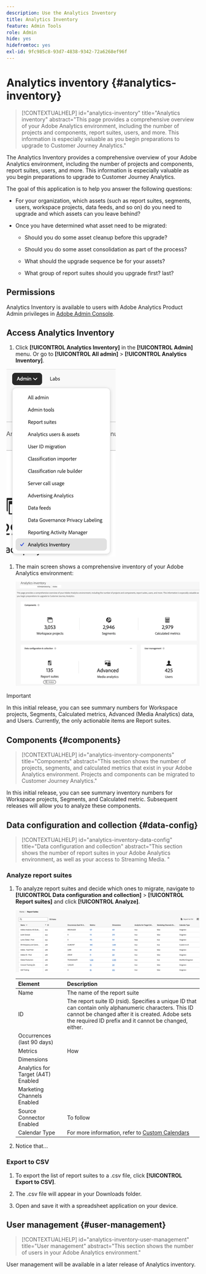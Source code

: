 ```yaml
---
description: Use the Analytics Inventory
title: Analytics Inventory
feature: Admin Tools
role: Admin
hide: yes
hidefromtoc: yes
exl-id: 9fc985c8-93d7-4838-9342-72a6268ef96f
---
```

# Analytics inventory {#analytics-inventory}

<!-- markdownlint-disable MD034 -->

>[!CONTEXTUALHELP]
>id="analytics-inventory"
>title="Analytics inventory"
>abstract="This page provides a comprehensive overview of your Adobe Analytics environment, including the number of projects and components, report suites, users, and more. This information is especially valuable as you begin preparations to upgrade to Customer Journey Analytics."

<!-- markdownlint-enable MD034 -->

The Analytics Inventory provides a comprehensive overview of your Adobe Analytics environment, including the number of projects and components, report suites, users, and more. This information is especially valuable as you begin preparations to upgrade to Customer Journey Analytics. 

The goal of this application is to help you answer the following questions:

* For your organization, which assets (such as report suites, segments, users, workspace projects, data feeds, and so on) do you need to upgrade and which assets can you leave behind?

* Once you have determined what asset need to be migrated:

    * Should you do some asset cleanup before this upgrade?
    
    * Should you do some asset consolidation as part of the process?
    
    * What should the upgrade sequence be for your assets?

    * What group of report suites should you upgrade first? last?

## Permissions

Analytics Inventory is available to users with Adobe Analytics Product Admin privileges in [Adobe Admin Console](https://experienceleague.adobe.com/en/docs/analytics/admin/admin-console/admin-roles-in-analytics). 

## Access Analytics Inventory

1. Click **[!UICONTROL Analytics Inventory]** in the **[!UICONTROL Admin]** menu. Or go to **[!UICONTROL All admin]** > **[!UICONTROL Analytics Inventory]**.

![Analytics-Inventory-menu](assets/an-inventory-menu.png)

1. The main screen shows a comprehensive inventory of your Adobe Analytics environment:

    ![Main inventory screen](assets/an_inventory.png)

>[!IMPORTANT]
>
>   In this initial release, you can see summary numbers for Workspace projects, Segments, Calculated metrics, Advanced (Media Analytics) data, and Users. Currently, the only actionable items are Report suites.


## Components {#components}

<!-- markdownlint-disable MD034 -->

>[!CONTEXTUALHELP]
>id="analytics-inventory-components"
>title="Components"
>abstract="This section shows the number of projects, segments, and calculated metrics that exist in your Adobe Analytics environment. Projects and components can be migrated to Customer Journey Analytics."

<!-- markdownlint-enable MD034 -->

In this initial release, you can see summary inventory numbers for Workspace projects, Segments, and Calculated metric. Subsequent releases will allow you to analyze these components.

## Data configuration and collection {#data-config}

<!-- markdownlint-disable MD034 -->

>[!CONTEXTUALHELP]
>id="analytics-inventory-data-config"
>title="Data configuration and collection"
>abstract="This section shows the number of report suites in your Adobe Analytics environment, as well as your access to Streaming Media. "

<!-- markdownlint-enable MD034 -->

### Analyze report suites

1. To analyze report suites and decide which ones to migrate, navigate to **[!UICONTROL Data configuration and collection]** > **[!UICONTROL Report suites]** and click **[!UICONTROL Analyze]**.

    ![List of report suites](assets/an_inv_rs.png)

    | Element | Description |
    | --- | --- |
    | Name | The name of the report suite |
    | ID | The report suite ID (rsid). Specifies a unique ID that can contain only alphanumeric characters. This ID cannot be changed after it is created. Adobe sets the required ID prefix and it cannot be changed, either. |
    | Occurrences (last 90 days) |  |
    | Metrics | How  |
    | Dimensions |  |
    | Analytics for Target (A4T) Enabled |  |
    | Marketing Channels Enabled |  |
    | Source Connector Enabled | To follow |
    | Calendar Type | For more information, refer to [Custom Calendars](https://experienceleague.adobe.com/en/docs/analytics/admin/admin-tools/manage-report-suites/edit-report-suite/report-suite-general/custom-calendar#) |

1. Notice that...

### Export to CSV

1. To export the list of report suites to a .csv file, click **[!UICONTROL Export to CSV]**.

1. The .csv file will appear in your Downloads folder.

1. Open and save it with a spreadsheet application on your device.


## User management {#user-management}

<!-- markdownlint-disable MD034 -->

>[!CONTEXTUALHELP]
>id="analytics-inventory-user-management"
>title="User management"
>abstract="This section shows the number of users in your Adobe Analytics environment."

<!-- markdownlint-enable MD034 -->

User management will be available in a later release of Analytics inventory.